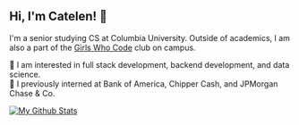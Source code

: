 ## Hi, I'm Catelen! 👋
I'm a senior studying CS at Columbia University. Outside of academics, I am also a part of the <a href="http://gwcatcolumbia.com/" target="_blank">Girls Who Code</a> club on campus.

🌱 I am interested in full stack development, backend development, and data science.  
🔭 I previously interned at Bank of America, Chipper Cash, and JPMorgan Chase & Co.

[![My Github Stats](https://github-readme-stats.vercel.app/api?username=catw101&theme=buefy&hide=stars&show_icons=true)](https://github.com/anuraghazra/github-readme-stats)

<!--

Here are some ideas to get you started:

- 🔭 I’m currently working on ...
- 🌱 I’m currently learning ...
- 👯 I’m looking to collaborate on ...
- 🤔 I’m looking for help with ...
- 💬 Ask me about ...
- 📫 How to reach me: ...
- 😄 Pronouns: ...
- ⚡ Fun fact: ...
-->
